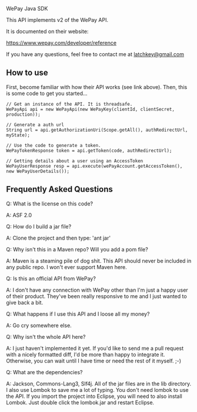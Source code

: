 WePay Java SDK

This API implements v2 of the WePay API.

It is documented on their website:

https://www.wepay.com/developer/reference

If you have any questions, feel free to contact me at latchkey@gmail.com

How to use
-----------

First, become familiar with how their API works (see link above). Then, this is some code to get you started...

    // Get an instance of the API. It is threadsafe.
    WePayApi api = new WePayApi(new WePayKey(clientId, clientSecret, production));

    // Generate a auth url
    String url = api.getAuthorizationUri(Scope.getAll(), authRedirectUrl, myState);

    // Use the code to generate a token.
    WePayTokenResponse token = api.getToken(code, authRedirectUrl);

    // Getting details about a user using an AccessToken
    WePayUserResponse resp = api.execute(wePayAccount.getAccessToken(), new WePayUserDetails());


Frequently Asked Questions
--------------------------

Q: What is the license on this code?

A: ASF 2.0

Q: How do I build a jar file?

A: Clone the project and then type: 'ant jar'

Q: Why isn't this in a Maven repo? Will you add a pom file?

A: Maven is a steaming pile of dog shit. This API should never be included in any public repo. I won't ever support Maven here.

Q: Is this an official API from WePay?

A: I don't have any connection with WePay other than I'm just a happy user of their product. They've been really responsive to me and I just wanted to give back a bit.

Q: What happens if I use this API and I loose all my money?

A: Go cry somewhere else.

Q: Why isn't the whole API here?

A: I just haven't implemented it yet. If you'd like to send me a pull request with a nicely formatted diff, I'd be more than happy to integrate it. Otherwise, you can wait until I have time or need the rest of it myself. ;-)

Q: What are the dependencies?

A: Jackson, Commons-Lang3, Slf4j. All of the jar files are in the lib directory. I also use Lombok to save me a lot of typing. You don't need lombok to use the API. If you import the project into Eclipse, you will need to also install Lombok. Just double click the lombok.jar and restart Eclipse.